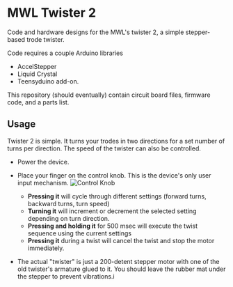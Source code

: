 MWL Twister 2
================

Code and hardware designs for the MWL's twister 2, a simple stepper-based
trode twister.

Code requires a couple Arduino libraries
- AccelStepper
- Liquid Crystal
- Teensyduino add-on.

This repository (should eventually) contain circuit board files, firmware code,
and a parts list.

## Usage
Twister 2 is simple. It turns your trodes in two directions for a set number of
turns per direction. The speed of the twister can also be controlled.

- Power the device.
- Place your finger on the control knob. This is the device's only user input
  mechanism.
![Control Knob](./resources/protype.jpg)
    - __Pressing it__ will cycle through different settings (forward turns,
      backward turns, turn speed)
    - __Turning it__ will increment or decrement the selected setting depending
      on turn direction.
    - __Pressing and holding it__ for 500 msec will execute the twist sequence
      using the current settings
    - __Pressing it__ during a twist will cancel the twist and stop the motor
      immediately.

- The actual "twister" is just a 200-detent stepper motor with one of the old
  twister's armature glued to it. You should leave the rubber mat under the
  stepper to prevent vibrations.i
